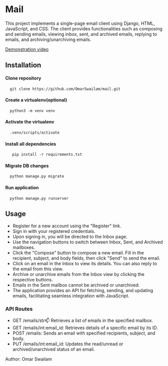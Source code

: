 # Mail

This project implements a single-page email client using Django, HTML, JavaScript, and CSS. The client provides functionalities such as composing and sending emails, viewing inbox, sent, and archived emails, replying to emails, and archiving/unarchiving emails.

[Demonstration video](https://youtu.be/ugjDpPIMPg0?si=FzyJqOnNtZiiPhv-)


## Installation

#### Clone repository
```
  git clone https://github.com/OmarSwailam/mail.git
```

#### Create a virtualenv(optional)
```
  python3 -m venv venv
```

#### Activate the virtualenv
```
  .venv/scripts/activate
```
#### Install all dependencies
```
   pip install -r requirements.txt
```
#### Migrate DB changes
```
  python manage.py migrate
```
#### Run application
```
  python manage.py runserver
```

## Usage
* Register for a new account using the "Register" link.
* Sign in with your registered credentials.
*  Upon signing in, you will be directed to the Inbox page.
* Use the navigation buttons to switch between Inbox, Sent, and Archived mailboxes.
* Click the "Compose" button to compose a new email. Fill in the recipient, subject, and body fields, then click "Send" to send the email.
* Click on an email in the Inbox to view its details. You can also reply to the email from this view.
* Archive or unarchive emails from the Inbox view by clicking the respective buttons.
* Emails in the Sent mailbox cannot be archived or unarchived.
* The application provides an API for fetching, sending, and updating emails, facilitating seamless integration with JavaScript.

### API Routes
* GET /emails/str:mailbox: Retrieves a list of emails in the specified mailbox.
* GET /emails/int:email_id: Retrieves details of a specific email by its ID.
* POST /emails: Sends an email with specified recipients, subject, and body.
* PUT /emails/int:email_id: Updates the read/unread or archived/unarchived status of an email.

Author: Omar Swailam